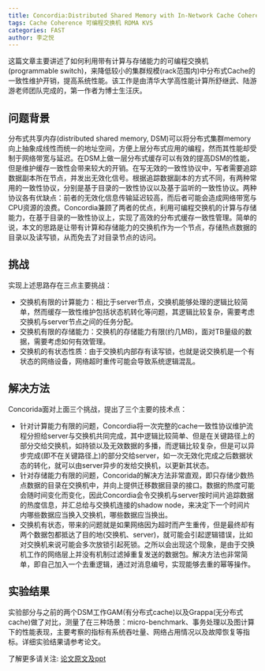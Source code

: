 ```yaml
---
title: Concordia:Distributed Shared Memory with In-Network Cache Coherence
tags: Cache Coherence 可编程交换机 RDMA KVS
categories: FAST
author: 李之悦
---
```


这篇文章主要讲述了如何利用带有计算与存储能力的可编程交换机(programmable switch)，来降低较小的集群规模(rack范围内)中分布式Cache的一致性维护开销，提高系统性能。该工作是由清华大学高性能计算所舒继武、陆游游老师团队完成的，第一作者为博士生汪庆。

## 问题背景

分布式共享内存(distributed shared memory, DSM)可以将分布式集群memory向上抽象成线性而统一的地址空间，方便上层分布式应用的编程，然而其性能却受制于网络带宽与延迟。在DSM上做一层分布式缓存可以有效的提高DSM的性能，但是维护缓存一致性会带来较大的开销。在写无效的一致性协议中，写者需要追踪数据副本所在节点，并发出无效化信号。根据追踪数据副本的方式不同，有两种常用的一致性协议，分别是基于目录的一致性协议以及基于监听的一致性协议。两种协议各有优缺点：前者的无效化信息传输延迟较高，而后者可能会造成网络带宽与CPU资源的浪费。Concordia兼顾了两者的优点，利用可编程交换机的计算与存储能力，在基于目录的一致性协议上，实现了高效的分布式缓存一致性管理。简单的说，本文的思路是让带有计算和存储能力的交换机作为一个节点，存储热点数据的目录以及读写锁，从而免去了对目录节点的访问。

## 挑战

实现上述思路存在三点主要挑战：
- 交换机有限的计算能力：相比于server节点，交换机能够处理的逻辑比较简单，然而缓存一致性维护包括状态机转化等问题，其逻辑比较复杂，需要考虑交换机与server节点之间的任务分配。
- 交换机有限的存储能力：交换机的存储能力有限(约几MB)，面对TB量级的数据，需要考虑如何有效管理。
- 交换机的有状态性质：由于交换机内部存有读写锁，也就是说交换机是一个有状态的网络设备，网络超时重传可能会导致系统逻辑混乱。

## 解决方法

Concorida面对上面三个挑战，提出了三个主要的技术点：
- 针对计算能力有限的问题，Concordia将一次完整的cache一致性协议维护流程分担给server与交换机共同完成，其中逻辑比较简单、但是在关键路径上的部分交给交换机，如持锁以及无效数据的多播，而逻辑比较复杂，但是可以异步完成(即不在关键路径上)的部分交给server，如一次无效化完成之后数据状态的转化，就可以由server异步的发给交换机，以更新其状态。
- 针对存储能力有限的问题，Concorida的解决方法非常直观，即只存储少数热点数据的目录在交换机中，并向上提供迁移数据目录的接口。数据的热度可能会随时间变化而变化，因此Concordia会令交换机与server按时间片追踪数据的热度信息，并汇总给与交换机连接的shadow node，来决定下一个时间片内哪些数据应当换入交换机，哪些数据应当换出。
- 交换机有状态，带来的问题就是如果网络因为超时而产生重传，但是最终却有两个数据包都抵达了目的地(交换机、server)，就可能会引起逻辑错误，比如对交换机来说可能会多次放锁引起死锁。之所以会出现这个现象，是由于交换机工作的网络层上并没有机制过滤掉重复发送的数据包。解决方法也非常简单，即自己加入一个去重逻辑，通过对消息编号，实现能够去重的幂等操作。

## 实验结果

实验部分与之前的两个DSM工作GAM(有分布式cache)以及Grappa(无分布式cache)做了对比，测量了在三种场景：micro-benchmark、事务处理以及图计算下的性能表现，主要考察的指标有系统吞吐量、网络占用情况以及故障恢复等指标。详细实验结果请参考论文。

 
了解更多请关注: [论文原文及ppt](https://www.usenix.org/conference/fast21/presentation/wang) 